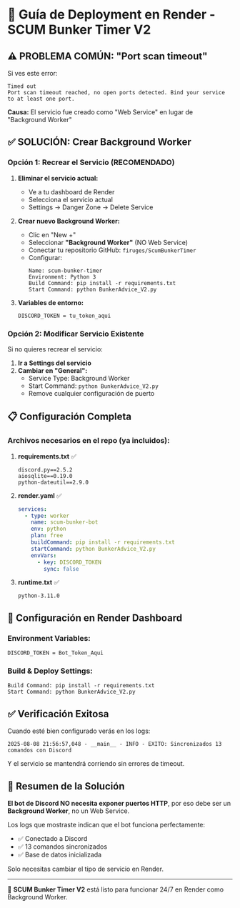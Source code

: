 # 🚀 Guía de Deployment en Render - SCUM Bunker Timer V2

## ⚠️ PROBLEMA COMÚN: "Port scan timeout"

Si ves este error:
```
Timed out
Port scan timeout reached, no open ports detected. Bind your service to at least one port.
```

**Causa:** El servicio fue creado como "Web Service" en lugar de "Background Worker"

## ✅ SOLUCIÓN: Crear Background Worker

### Opción 1: Recrear el Servicio (RECOMENDADO)

1. **Eliminar el servicio actual:**
   - Ve a tu dashboard de Render
   - Selecciona el servicio actual
   - Settings → Danger Zone → Delete Service

2. **Crear nuevo Background Worker:**
   - Clic en "New +"
   - Seleccionar **"Background Worker"** (NO Web Service)
   - Conectar tu repositorio GitHub: `firuges/ScumBunkerTimer`
   - Configurar:
     ```
     Name: scum-bunker-timer
     Environment: Python 3
     Build Command: pip install -r requirements.txt
     Start Command: python BunkerAdvice_V2.py
     ```

3. **Variables de entorno:**
   ```
   DISCORD_TOKEN = tu_token_aqui
   ```

### Opción 2: Modificar Servicio Existente

Si no quieres recrear el servicio:

1. **Ir a Settings del servicio**
2. **Cambiar en "General":**
   - Service Type: Background Worker
   - Start Command: `python BunkerAdvice_V2.py`
   - Remove cualquier configuración de puerto

## 📋 Configuración Completa

### Archivos necesarios en el repo (ya incluidos):

1. **requirements.txt** ✅
   ```
   discord.py==2.5.2
   aiosqlite==0.19.0
   python-dateutil==2.9.0
   ```

2. **render.yaml** ✅
   ```yaml
   services:
     - type: worker
       name: scum-bunker-bot
       env: python
       plan: free
       buildCommand: pip install -r requirements.txt
       startCommand: python BunkerAdvice_V2.py
       envVars:
         - key: DISCORD_TOKEN
           sync: false
   ```

3. **runtime.txt** ✅
   ```
   python-3.11.0
   ```

## 🔧 Configuración en Render Dashboard

### Environment Variables:
```
DISCORD_TOKEN = Bot_Token_Aqui
```

### Build & Deploy Settings:
```
Build Command: pip install -r requirements.txt
Start Command: python BunkerAdvice_V2.py
```

## ✅ Verificación Exitosa

Cuando esté bien configurado verás en los logs:
```
2025-08-08 21:56:57,048 - __main__ - INFO - EXITO: Sincronizados 13 comandos con Discord
```

Y el servicio se mantendrá corriendo sin errores de timeout.

## 🎯 Resumen de la Solución

**El bot de Discord NO necesita exponer puertos HTTP**, por eso debe ser un **Background Worker**, no un Web Service.

Los logs que mostraste indican que el bot funciona perfectamente:
- ✅ Conectado a Discord
- ✅ 13 comandos sincronizados
- ✅ Base de datos inicializada

Solo necesitas cambiar el tipo de servicio en Render.

---

🤖 **SCUM Bunker Timer V2** está listo para funcionar 24/7 en Render como Background Worker.
